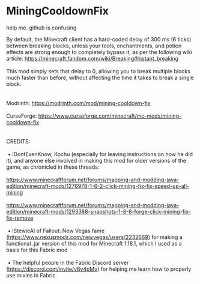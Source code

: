 # MiningCooldownFix
help me. github is confusing

By default, the Minecraft client has a hard-coded delay of 300 ms (6 ticks) between breaking blocks, unless your tools, enchantments, and potion effects are strong enough to completely bypass it, as per the following wiki article: https://minecraft.fandom.com/wiki/Breaking#Instant_breaking  
   
This mod simply sets that delay to 0, allowing you to break multiple blocks much faster than before, without affecting the time it takes to break a single block.  
   
   
Modrinth: https://modrinth.com/mod/mining-cooldown-fix    
   
CurseForge: https://www.curseforge.com/minecraft/mc-mods/mining-cooldown-fix  
   
   
CREDITS:  
   
 • IDontEvenKnow, Kochu (especially for leaving instructions on how he did it), and anyone else involved in making this mod for older versions of the game, as chronicled in these threads:  
   
https://www.minecraftforum.net/forums/mapping-and-modding-java-edition/minecraft-mods/1276978-1-6-2-click-mining-fix-fix-speed-up-all-mining  
   
https://www.minecraftforum.net/forums/mapping-and-modding-java-edition/minecraft-mods/1293388-snapshots-1-8-8-forge-click-mining-fix-fix-remove  
   
 • lStewieAl of Fallout: New Vegas fame (https://www.nexusmods.com/newvegas/users/2232669) for making a functional .jar version of this mod for Minecraft 1.18.1, which I used as a basis for this Fabric mod  
   
 • The helpful people in the Fabric Discord server (https://discord.com/invite/v6v4pMv) for helping me learn how to properly use mixins in Fabric
